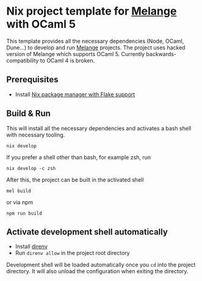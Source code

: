 # Nix project template for [Melange](https://github.com/melange-re/melange) with OCaml 5

This template provides all the necessary dependencies (Node, OCaml, Dune...) to develop and run [Melange](https://github.com/melange-re/melange) projects.
The project uses hacked version of Melange which supports OCaml 5.
Currently backwards-compatibility to OCaml 4 is broken.

## Prerequisites

* Install [Nix package manager with Flake support](https://github.com/mschwaig/howto-install-nix-with-flake-support)

## Build & Run

This will install all the necessary dependencies and activates a bash shell with necessary tooling.
```
nix develop
```

If you prefer a shell other than bash, for example zsh, run
```
nix develop -c zsh
```
After this, the project can be built in the activated shell
```
mel build
```
or via npm
```
npm run build
```

## Activate development shell automatically

* Install [direnv](https://direnv.net/)
* Run `direnv allow` in the project root directory

Development shell will be loaded automatically once you `cd` into the project directory.
It will also unload the configuration when exiting the directory.
